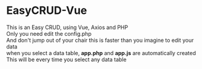 # EasyCRUD-Vue
This is an Easy CRUD, using Vue, Axios and PHP<br>
Only you need edit the config.php<br>
And don't jump out of your chair this is faster than you imagine to edit your data<br>
when you select a data table, <b>app.php</b> and <b>app.js</b> are automatically created<br>
This will be every time you select any data table
